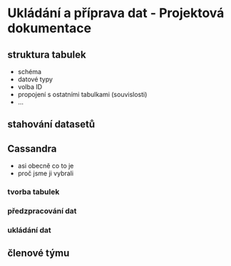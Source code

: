 # Ukládání a příprava dat - Projektová dokumentace

## struktura tabulek
- schéma
- datové typy
- volba ID
- propojení s ostatními tabulkami (souvislosti)
- ...

## stahování datasetů

## Cassandra
- asi obecně co to je
- proč jsme ji vybrali

### tvorba tabulek

### předzpracování dat

### ukládání dat

## členové týmu
